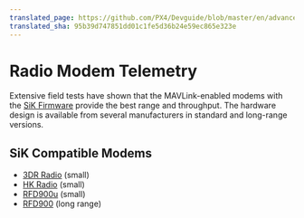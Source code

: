 ```yaml
---
translated_page: https://github.com/PX4/Devguide/blob/master/en/advanced/telemetry_radio_modem.md
translated_sha: 95b39d747851dd01c1fe5d36b24e59ec865e323e
---
```


# Radio Modem Telemetry

Extensive field tests have shown that the MAVLink-enabled modems with the [SiK Firmware](https://github.com/dronecode/sik) provide the best range and throughput. The hardware design is available from several manufacturers in standard and long-range versions.

## SiK Compatible Modems

 * [3DR Radio](https://store.3drobotics.com/products/3dr-radio-set) (small)
 * [HK Radio](http://www.hobbyking.com/hobbyking/store/uh_viewitem.asp?idproduct=55559) (small)
 * [RFD900u](http://rfdesign.com.au/products/rfd900u-modem/) (small)
 * [RFD900](http://rfdesign.com.au/products/rfd900-modem/) (long range)
